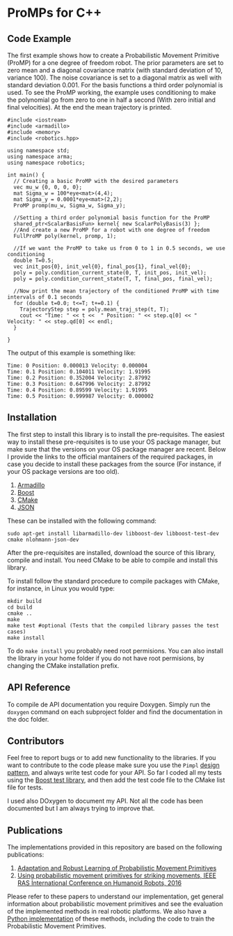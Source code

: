 ProMPs for C++
==============


## Code Example

The first example shows how to create a Probabilistic Movement Primitive (ProMP) for a one degree of freedom
robot. The prior parameters are set to zero mean and a diagonal covariance matrix (with standard deviation
of 10, variance 100). The noise covariance is set to a diagonal matrix as well with standard deviation 0.001.
For the basis functions a third order polynomial is used. To see the ProMP working, the example uses 
conditioning to make the polynomial go from zero to one in half a second (With zero initial and final
velocities). At the end the mean trajectory is printed.

```
#include <iostream>
#include <armadillo>
#include <memory>
#include <robotics.hpp>

using namespace std;
using namespace arma;
using namespace robotics;

int main() {
  // Creating a basic ProMP with the desired parameters
  vec mu_w {0, 0, 0, 0};
  mat Sigma_w = 100*eye<mat>(4,4);
  mat Sigma_y = 0.0001*eye<mat>(2,2);
  ProMP promp(mu_w, Sigma_w, Sigma_y);

  //Setting a third order polynomial basis function for the ProMP
  shared_ptr<ScalarBasisFun> kernel{ new ScalarPolyBasis(3) };
  //And create a new ProMP for a robot with one degree of freedom
  FullProMP poly(kernel, promp, 1);

  //If we want the ProMP to take us from 0 to 1 in 0.5 seconds, we use conditioning
  double T=0.5;
  vec init_pos{0}, init_vel{0}, final_pos{1}, final_vel{0};
  poly = poly.condition_current_state(0, T, init_pos, init_vel);
  poly = poly.condition_current_state(T, T, final_pos, final_vel);

  //Now print the mean trajectory of the conditioned ProMP with time intervals of 0.1 seconds
  for (double t=0.0; t<=T; t+=0.1) {
    TrajectoryStep step = poly.mean_traj_step(t, T);
    cout << "Time: " << t <<  " Position: " << step.q[0] << " Velocity: " << step.qd[0] << endl;
  }

}
```

The output of this example is something like:

```
Time: 0 Position: 0.000013 Velocity: 0.000004
Time: 0.1 Position: 0.104011 Velocity: 1.91995
Time: 0.2 Position: 0.352004 Velocity: 2.87992
Time: 0.3 Position: 0.647996 Velocity: 2.87992
Time: 0.4 Position: 0.89599 Velocity: 1.91995
Time: 0.5 Position: 0.999987 Velocity: 0.000002
```

## Installation

The first step to install this library is to install the pre-requisites. The easiest way to install these
pre-requisites is to use your OS package manager, but make sure that the versions on your OS package manager
are recent. Below I provide the links to the official mantainers of the required packages, in case you
decide to install these packages from the source (For instance, if your OS package versions are too old).

1. [Armadillo](http://arma.sourceforge.net/)
2. [Boost](http://www.boost.org/)
3. [CMake](https://cmake.org/)
3. [JSON](https://github.com/nlohmann/json)

These can be installed with the following command:

```
sudo apt-get install libarmadillo-dev libboost-dev libboost-test-dev cmake nlohmann-json-dev
```

After the pre-requisites are installed, download the source of this library, compile and install. You need
CMake to be able to compile and install this library. 

To install follow the standard procedure to compile packages with CMake, for instance, in Linux you would type:

```
mkdir build
cd build
cmake ..
make
make test #optional (Tests that the compiled library passes the test cases)
make install
```

To do `make install` you probably need root permisions. You can also install the library in your home
folder if you do not have root permisions, by changing the CMake installation prefix.

## API Reference

To compile de API documentation you require Doxygen. Simply run the ``doxygen`` command on each subproject
folder and find the documentation in the doc folder.

## Contributors

Feel free to report bugs or to add new functionality to the libraries. If you want to contribute to the
code please make sure you use the ``Pimpl`` [design pattern](https://en.wikibooks.org/wiki/C%2B%2B_Programming/Idioms),
and always write test code for your API. So far I coded all my tests using the [Boost test library](
http://www.boost.org/doc/libs/1_60_0/libs/test/doc/html/index.html), and then add the test code file to the
CMake list file for tests.

I used also DOxygen to document my API. Not all the code has been documented but I am always trying to improve
that.

Publications
------------

The implementations provided in this repository are based on the following publications:

1) [Adaptation and Robust Learning of Probabilistic Movement Primitives](https://arxiv.org/pdf/1808.10648.pdf)
2) [Using probabilistic movement primitives for striking movements, IEEE RAS International 
Conference on Humanoid Robots, 2016](https://ieeexplore.ieee.org/abstract/document/7803322/)

Please refer to these papers to understand our implementation, get general information about
probabilistic movement primitives and see the evaluation of the implemented methods in real
robotic platforms. We also have a [Python implementation](https://github.com/sebasutp/promp) of
these methods, including the code to train the Probabilistic Movement Primitives.
